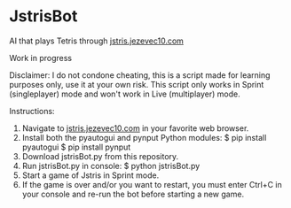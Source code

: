 # JstrisBot

AI that plays Tetris through [jstris.jezevec10.com](https://jstris.jezevec10.com/)

Work in progress

Disclaimer: I do not condone cheating, this is a script made for learning purposes only, use it at your own risk. This script only works in Sprint (singleplayer) mode and won't work in Live (multiplayer) mode.

Instructions:
1. Navigate to [jstris.jezevec10.com](https://jstris.jezevec10.com/) in your favorite web browser.
2. Install both the pyautogui and pynput Python modules:
  $ pip install pyautogui
  $ pip install pynput
3. Download jstrisBot.py from this repository.
4. Run jstrisBot.py in console:
  $ python jstrisBot.py
5. Start a game of Jstris in Sprint mode.
6. If the game is over and/or you want to restart, you must enter Ctrl+C in your console and re-run the bot before starting a new game.
